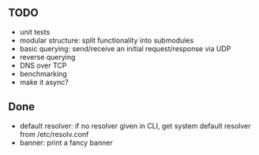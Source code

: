 ## TODO
- unit tests
- modular structure: split functionality into submodules
- basic querying: send/receive an initial request/response via UDP
- reverse querying
- DNS over TCP
- benchmarking
- make it async?

## Done
- default resolver: if no resolver given in CLI, get system default resolver
  from /etc/resolv.conf
- banner: print a fancy banner
